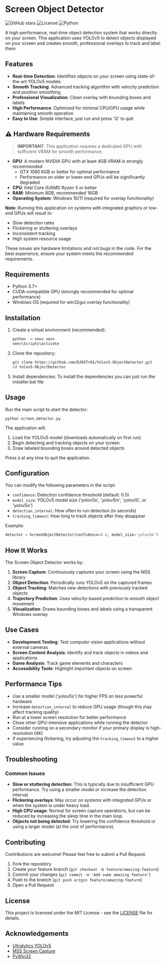 # Screen Object Detector

![GitHub stars](https://img.shields.io/github/stars/DJDSTr01/Yolov5-ObjectDetector?style=social)
![License](https://img.shields.io/badge/license-MIT-blue)
![Python](https://img.shields.io/badge/python-3.7%2B-blue)

A high-performance, real-time object detection system that works directly on your screen. This application uses YOLOv5 to detect objects displayed on your screen and creates smooth, professional overlays to track and label them.



## Features

- **Real-time Detection**: Identifies objects on your screen using state-of-the-art YOLOv5 models
- **Smooth Tracking**: Advanced tracking algorithm with velocity prediction and position smoothing
- **Professional Visualization**: Clean overlay with bounding boxes and labels
- **High Performance**: Optimized for minimal CPU/GPU usage while maintaining smooth operation
- **Easy to Use**: Simple interface, just run and press 'Q' to quit

## ⚠️ Hardware Requirements

> **IMPORTANT**: This application requires a dedicated GPU with sufficient VRAM for smooth performance.

- **GPU**: A modern NVIDIA GPU with at least 4GB VRAM is strongly recommended
  - GTX 1060 6GB or better for optimal performance
  - Performance on older or lower-end GPUs will be significantly degraded
- **CPU**: Intel Core i5/AMD Ryzen 5 or better
- **RAM**: Minimum 8GB, recommended 16GB
- **Operating System**: Windows 10/11 (required for overlay functionality)

**Note**: Running this application on systems with integrated graphics or low-end GPUs will result in:
- Slow detection rates
- Flickering or stuttering overlays
- Inconsistent tracking
- High system resource usage

These issues are hardware limitations and not bugs in the code. For the best experience, ensure your system meets the recommended requirements.

## Requirements

- Python 3.7+
- CUDA-compatible GPU (strongly recommended for optimal performance)
- Windows OS (required for win32gui overlay functionality)

## Installation

1. Create a virtual environment (recommended):
   ```sh
   python -m venv venv
   venv\Scripts\activate
   ```

2. Clone the repository:
   ```sh
   git clone https://github.com/DJDSTr01/Yolov5-ObjectDetector.git
   cd Yolov5-ObjectDetector
   ```

3. Install dependencies:
To install the dependencies you can just run the installer.bat file


## Usage

Run the main script to start the detector:

```
python screen_detector.py
```

The application will:
1. Load the YOLOv5 model (downloads automatically on first run)
2. Begin detecting and tracking objects on your screen
3. Draw labeled bounding boxes around detected objects

Press `Q` at any time to quit the application.

## Configuration

You can modify the following parameters in the script:

- `confidence`: Detection confidence threshold (default: 0.5)
- `model_size`: YOLOv5 model size ('yolov5s', 'yolov5m', 'yolov5l', or 'yolov5x')
- `detection_interval`: How often to run detection (in seconds)
- `tracking_timeout`: How long to track objects after they disappear

Example:
```python
detector = ScreenObjectDetector(confidence=0.6, model_size='yolov5m')
```

## How It Works

The Screen Object Detector works by:

1. **Screen Capture**: Continuously captures your screen using the MSS library
2. **Object Detection**: Periodically runs YOLOv5 on the captured frames
3. **Object Tracking**: Matches new detections with previously tracked objects
4. **Trajectory Prediction**: Uses velocity-based prediction to smooth object movement
5. **Visualization**: Draws bounding boxes and labels using a transparent Windows overlay

## Use Cases

- **Development Testing**: Test computer vision applications without external cameras
- **Screen Content Analysis**: Identify and track objects in videos and applications
- **Game Analysis**: Track game elements and characters
- **Accessibility Tools**: Highlight important objects on screen

## Performance Tips

- Use a smaller model ('yolov5s') for higher FPS on less powerful hardware
- Increase `detection_interval` to reduce GPU usage (though this may affect tracking quality)
- Run at a lower screen resolution for better performance
- Close other GPU-intensive applications while running the detector
- Consider running on a secondary monitor if your primary display is high-resolution (4K)
- If experiencing flickering, try adjusting the `tracking_timeout` to a higher value

## Troubleshooting

### Common Issues

- **Slow or stuttering detection**: This is typically due to insufficient GPU performance. Try using a smaller model or increase the detection interval.
- **Flickering overlays**: May occur on systems with integrated GPUs or when the system is under heavy load. 
- **High CPU usage**: Normal for screen capture operations, but can be reduced by increasing the sleep time in the main loop.
- **Objects not being detected**: Try lowering the confidence threshold or using a larger model (at the cost of performance).

## Contributing

Contributions are welcome! Please feel free to submit a Pull Request.

1. Fork the repository
2. Create your feature branch (`git checkout -b feature/amazing-feature`)
3. Commit your changes (`git commit -m 'Add some amazing feature'`)
4. Push to the branch (`git push origin feature/amazing-feature`)
5. Open a Pull Request

## License

This project is licensed under the MIT License - see the [LICENSE](LICENSE) file for details.

## Acknowledgements

- [Ultralytics YOLOv5](https://github.com/ultralytics/yolov5)
- [MSS Screen Capture](https://github.com/BoboTiG/python-mss)
- [PyWin32](https://github.com/mhammond/pywin32)
